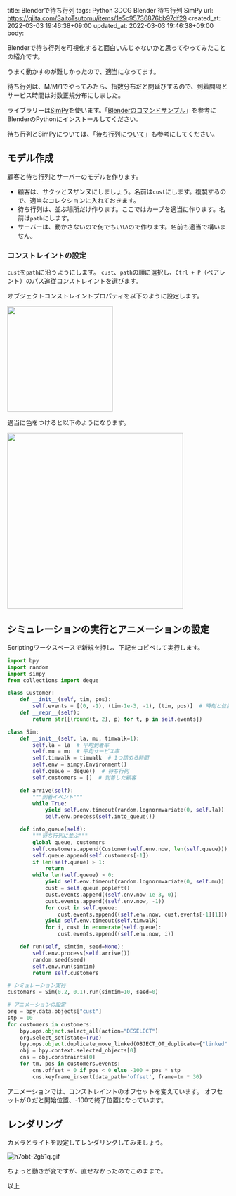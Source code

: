 title: Blenderで待ち行列
tags: Python 3DCG Blender 待ち行列 SimPy
url: https://qiita.com/SaitoTsutomu/items/1e5c95736876bb97df29
created_at: 2022-03-03 19:46:38+09:00
updated_at: 2022-03-03 19:46:38+09:00
body:

Blenderで待ち行列を可視化すると面白いんじゃないかと思ってやってみたことの紹介です。

うまく動かすのが難しかったので、適当になってます。

待ち行列は、M/M/1でやってみたら、指数分布だと間延びするので、到着間隔とサービス時間は対数正規分布にしました。

ライブラリーは[SimPy](https://simpy.readthedocs.io/)を使います。「[Blenderのコマンドサンプル](https://qiita.com/SaitoTsutomu/items/6b70367455f843a979b1)」を参考にBlenderのPythonにインストールしてください。

待ち行列とSimPyについては、「[待ち行列について](https://qiita.com/SaitoTsutomu/items/f67c7e9f98dd27d94608)」も参考にしてください。

## モデル作成

顧客と待ち行列とサーバーのモデルを作ります。

- 顧客は、サクッとスザンヌにしましょう。名前は`cust`にします。複製するので、適当なコレクションに入れておきます。
- 待ち行列は、並ぶ場所だけ作ります。ここではカーブを適当に作ります。名前は`path`にします。
- サーバーは、動かさないので何でもいいので作ります。名前も適当で構いません。

### コンストレイントの設定

`cust`を`path`に沿うようにします。
`cust`、`path`の順に選択し、`Ctrl + P`（ペアレント）のパス追従コンストレイントを選びます。

オブジェクトコンストレイントプロパティを以下のように設定します。

<img src="https://qiita-image-store.s3.ap-northeast-1.amazonaws.com/0/13955/dd6b390d-3c89-bb4a-3265-f7239174f1da.jpeg" width="240">

適当に色をつけると以下のようになります。

<img src="https://qiita-image-store.s3.ap-northeast-1.amazonaws.com/0/13955/653491ff-3cea-ee85-111b-74df4b632d4a.jpeg" width="400">

## シミュレーションの実行とアニメーションの設定

Scriptingワークスペースで新規を押し、下記をコピペして実行します。

```py
import bpy
import random
import simpy
from collections import deque

class Customer:
    def __init__(self, tim, pos):
        self.events = [(0, -1), (tim-1e-3, -1), (tim, pos)]  # 時刻と位置のリスト
    def __repr__(self):
        return str([(round(t, 2), p) for t, p in self.events])

class Sim:
    def __init__(self, la, mu, timwalk=1):
        self.la = la  # 平均到着率
        self.mu = mu  # 平均サービス率
        self.timwalk = timwalk  # 1つ詰める時間
        self.env = simpy.Environment()
        self.queue = deque()  # 待ち行列
        self.customers = []  # 到着した顧客

    def arrive(self):
        """到着イベント"""
        while True:
            yield self.env.timeout(random.lognormvariate(0, self.la))
            self.env.process(self.into_queue())

    def into_queue(self):
        """待ち行列に並ぶ"""
        global queue, customers
        self.customers.append(Customer(self.env.now, len(self.queue)))
        self.queue.append(self.customers[-1])
        if len(self.queue) > 1:
            return
        while len(self.queue) > 0:
            yield self.env.timeout(random.lognormvariate(0, self.mu))
            cust = self.queue.popleft()
            cust.events.append((self.env.now-1e-3, 0))
            cust.events.append((self.env.now, -1))
            for cust in self.queue:
                cust.events.append((self.env.now, cust.events[-1][1]))
            yield self.env.timeout(self.timwalk)
            for i, cust in enumerate(self.queue):
                cust.events.append((self.env.now, i))

    def run(self, simtim, seed=None):
        self.env.process(self.arrive())
        random.seed(seed)
        self.env.run(simtim)
        return self.customers

# シミュレーション実行
customers = Sim(0.2, 0.1).run(simtim=10, seed=0)

# アニメーションの設定
org = bpy.data.objects["cust"]
stp = 10
for customers in customers:
    bpy.ops.object.select_all(action="DESELECT")
    org.select_set(state=True)
    bpy.ops.object.duplicate_move_linked(OBJECT_OT_duplicate={"linked": True})
    obj = bpy.context.selected_objects[0]
    cns = obj.constraints[0]
    for tm, pos in customers.events:
        cns.offset = 0 if pos < 0 else -100 + pos * stp
        cns.keyframe_insert(data_path='offset', frame=tm * 30)
```

アニメーションでは、コンストレイントのオフセットを変えています。
オフセットが０だと開始位置、-100で終了位置になっています。

## レンダリング

カメラとライトを設定してレンダリングしてみましょう。

![h7obt-2g51q.gif](https://qiita-image-store.s3.ap-northeast-1.amazonaws.com/0/13955/2fb0e067-7477-8d38-5bc6-e867b8c92254.gif)

ちょっと動きが変ですが、直せなかったのでこのままで。

以上


